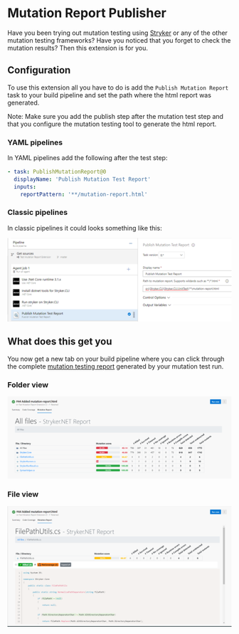 # Mutation Report Publisher

Have you been trying out mutation testing using [Stryker](https://stryker-mutator.io) or any of the other mutation testing frameworks? Have you noticed that you forget to check the mutation results? Then this extension is for you.

## Configuration

To use this extension all you have to do is add the `Publish Mutation Report` task to your build pipeline and set the path where the html report was generated.

Note: Make sure you add the publish step after the mutation test step and that you configure the mutation testing tool to generate the html report.

### YAML pipelines

In YAML pipelines add the following after the test step:

```YAML
- task: PublishMutationReport@0
  displayName: 'Publish Mutation Test Report'
  inputs:
    reportPattern: '**/mutation-report.html'
```

### Classic pipelines

In classic pipelines it could looks something like this:

<!-- ![Classic pipelines task example](https://raw.githubusercontent.com/stryker-mutator/azure-devops-mutationreport-publisher/master/docs/images/classic-task-setup.png "Classic pipelines task example") replace below with this before master-->

![Classic pipelines task example](https://raw.githubusercontent.com/stryker-mutator/azure-devops-mutationreport-publisher/prepare-public-release/docs/images/classic-task-setup.png "Classic pipelines task example")

## What does this get you

You now get a new tab on your build pipeline where you can click through the complete [mutation testing report](https://github.com/stryker-mutator/mutation-testing-elements) generated by your mutation test run.

### Folder view

![Folder view](https://raw.githubusercontent.com/stryker-mutator/azure-devops-mutationreport-publisher/master/docs/images/folder-view.png "Folder view")

### File view

![File view](https://raw.githubusercontent.com/stryker-mutator/azure-devops-mutationreport-publisher/master/docs/images/file-view.png "File view")
